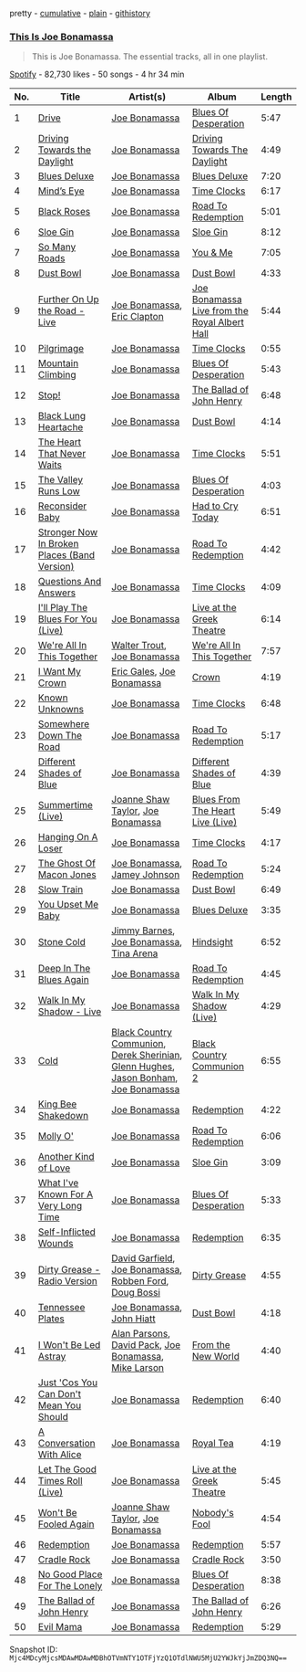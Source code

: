 pretty - [cumulative](/playlists/cumulative/37i9dQZF1DZ06evO1F6PJe.md) - [plain](/playlists/plain/37i9dQZF1DZ06evO1F6PJe) - [githistory](https://github.githistory.xyz/mackorone/spotify-playlist-archive/blob/main/playlists/plain/37i9dQZF1DZ06evO1F6PJe)

### [This Is Joe Bonamassa](https://open.spotify.com/playlist/37i9dQZF1DZ06evO1F6PJe)

> This is Joe Bonamassa\. The essential tracks, all in one playlist.

[Spotify](https://open.spotify.com/user/spotify) - 82,730 likes - 50 songs - 4 hr 34 min

| No. | Title | Artist(s) | Album | Length |
|---|---|---|---|---|
| 1 | [Drive](https://open.spotify.com/track/2knqdlYKjS0J27lYyyRllU) | [Joe Bonamassa](https://open.spotify.com/artist/2SNzxY1OsSCHBLVi77mpPQ) | [Blues Of Desperation](https://open.spotify.com/album/2ZR4ieeFQTOH3NqKRT8i4h) | 5:47 |
| 2 | [Driving Towards the Daylight](https://open.spotify.com/track/4i8D5dh2n2B1mUWgQSC5ZO) | [Joe Bonamassa](https://open.spotify.com/artist/2SNzxY1OsSCHBLVi77mpPQ) | [Driving Towards The Daylight](https://open.spotify.com/album/5AjDtAXzFEQPbfZSAnIM5R) | 4:49 |
| 3 | [Blues Deluxe](https://open.spotify.com/track/2O7OjNCjqflzWOTVg9UlEm) | [Joe Bonamassa](https://open.spotify.com/artist/2SNzxY1OsSCHBLVi77mpPQ) | [Blues Deluxe](https://open.spotify.com/album/63T19joqs65Ep3LcE74SY6) | 7:20 |
| 4 | [Mind’s Eye](https://open.spotify.com/track/19vLbTpnjkQtcCTaHVPQUm) | [Joe Bonamassa](https://open.spotify.com/artist/2SNzxY1OsSCHBLVi77mpPQ) | [Time Clocks](https://open.spotify.com/album/1suaXSbT97Vm2D8x2N6cnD) | 6:17 |
| 5 | [Black Roses](https://open.spotify.com/track/5uiW9HcD9edXu2Gk65v9pj) | [Joe Bonamassa](https://open.spotify.com/artist/2SNzxY1OsSCHBLVi77mpPQ) | [Road To Redemption](https://open.spotify.com/album/4gj1UOa3iiULaU85YcdYTJ) | 5:01 |
| 6 | [Sloe Gin](https://open.spotify.com/track/5hob2jVM2gA74CyJ4G4bJZ) | [Joe Bonamassa](https://open.spotify.com/artist/2SNzxY1OsSCHBLVi77mpPQ) | [Sloe Gin](https://open.spotify.com/album/3bwBNisdCXUL1rljZK6KOy) | 8:12 |
| 7 | [So Many Roads](https://open.spotify.com/track/4rsRYhm78huEfclb5NW5Ps) | [Joe Bonamassa](https://open.spotify.com/artist/2SNzxY1OsSCHBLVi77mpPQ) | [You & Me](https://open.spotify.com/album/4kel2Yi8IWl4Ur5LEWAQqv) | 7:05 |
| 8 | [Dust Bowl](https://open.spotify.com/track/1i7QbG73o4liXhmbtaT7Z3) | [Joe Bonamassa](https://open.spotify.com/artist/2SNzxY1OsSCHBLVi77mpPQ) | [Dust Bowl](https://open.spotify.com/album/4J2xuF936SVnrgLtbRLbxM) | 4:33 |
| 9 | [Further On Up the Road \- Live](https://open.spotify.com/track/0k3b8cI0Q6Q1ZkG1XlWdGg) | [Joe Bonamassa](https://open.spotify.com/artist/2SNzxY1OsSCHBLVi77mpPQ), [Eric Clapton](https://open.spotify.com/artist/6PAt558ZEZl0DmdXlnjMgD) | [Joe Bonamassa Live from the Royal Albert Hall](https://open.spotify.com/album/4SHZaB8QHE7V5GBHSlUfLd) | 5:44 |
| 10 | [Pilgrimage](https://open.spotify.com/track/0SN7oedJQF4Lisqp61Qt5c) | [Joe Bonamassa](https://open.spotify.com/artist/2SNzxY1OsSCHBLVi77mpPQ) | [Time Clocks](https://open.spotify.com/album/1suaXSbT97Vm2D8x2N6cnD) | 0:55 |
| 11 | [Mountain Climbing](https://open.spotify.com/track/3QdefKbNfifFnCwlpLtQcG) | [Joe Bonamassa](https://open.spotify.com/artist/2SNzxY1OsSCHBLVi77mpPQ) | [Blues Of Desperation](https://open.spotify.com/album/2ZR4ieeFQTOH3NqKRT8i4h) | 5:43 |
| 12 | [Stop!](https://open.spotify.com/track/3WFfqRoJhJeHIZzKdW5xXZ) | [Joe Bonamassa](https://open.spotify.com/artist/2SNzxY1OsSCHBLVi77mpPQ) | [The Ballad of John Henry](https://open.spotify.com/album/0H8c4DhrLk4mtFaiYt43GN) | 6:48 |
| 13 | [Black Lung Heartache](https://open.spotify.com/track/4WPB8sqL2RayXfI9mcz0WM) | [Joe Bonamassa](https://open.spotify.com/artist/2SNzxY1OsSCHBLVi77mpPQ) | [Dust Bowl](https://open.spotify.com/album/4J2xuF936SVnrgLtbRLbxM) | 4:14 |
| 14 | [The Heart That Never Waits](https://open.spotify.com/track/4sb2JUFkGwT9jfzM7lcQBI) | [Joe Bonamassa](https://open.spotify.com/artist/2SNzxY1OsSCHBLVi77mpPQ) | [Time Clocks](https://open.spotify.com/album/1suaXSbT97Vm2D8x2N6cnD) | 5:51 |
| 15 | [The Valley Runs Low](https://open.spotify.com/track/5NvVaWVoHEUKe2Sau3iLdT) | [Joe Bonamassa](https://open.spotify.com/artist/2SNzxY1OsSCHBLVi77mpPQ) | [Blues Of Desperation](https://open.spotify.com/album/2ZR4ieeFQTOH3NqKRT8i4h) | 4:03 |
| 16 | [Reconsider Baby](https://open.spotify.com/track/46tOHo9SThlggrU2MiijEC) | [Joe Bonamassa](https://open.spotify.com/artist/2SNzxY1OsSCHBLVi77mpPQ) | [Had to Cry Today](https://open.spotify.com/album/4NS1YYttwG5mtWQCdpbvjV) | 6:51 |
| 17 | [Stronger Now In Broken Places \(Band Version\)](https://open.spotify.com/track/1PaRTBGZ8tfV1lO23kBskt) | [Joe Bonamassa](https://open.spotify.com/artist/2SNzxY1OsSCHBLVi77mpPQ) | [Road To Redemption](https://open.spotify.com/album/4gj1UOa3iiULaU85YcdYTJ) | 4:42 |
| 18 | [Questions And Answers](https://open.spotify.com/track/2eOsgM5TJlW68D6W8OGnp9) | [Joe Bonamassa](https://open.spotify.com/artist/2SNzxY1OsSCHBLVi77mpPQ) | [Time Clocks](https://open.spotify.com/album/1suaXSbT97Vm2D8x2N6cnD) | 4:09 |
| 19 | [I'll Play The Blues For You \(Live\)](https://open.spotify.com/track/0lJijPdJCSe8clUhV0zEmB) | [Joe Bonamassa](https://open.spotify.com/artist/2SNzxY1OsSCHBLVi77mpPQ) | [Live at the Greek Theatre](https://open.spotify.com/album/5SlvNA2GDzdlu4mJut3WcH) | 6:14 |
| 20 | [We're All In This Together](https://open.spotify.com/track/2FIoA2HXo95j29Do5jg9jq) | [Walter Trout](https://open.spotify.com/artist/12LgviUQ9DbfYJJ9niDWRq), [Joe Bonamassa](https://open.spotify.com/artist/2SNzxY1OsSCHBLVi77mpPQ) | [We're All In This Together](https://open.spotify.com/album/2bJmqY2kvocUFcDa1tEaDw) | 7:57 |
| 21 | [I Want My Crown](https://open.spotify.com/track/2in7I4NcwamHLIEMh4V8o5) | [Eric Gales](https://open.spotify.com/artist/3x8RBu8okCCBLi5vnY4UyV), [Joe Bonamassa](https://open.spotify.com/artist/2SNzxY1OsSCHBLVi77mpPQ) | [Crown](https://open.spotify.com/album/0Ckul9E2gtpvm9RpXrp54i) | 4:19 |
| 22 | [Known Unknowns](https://open.spotify.com/track/08ftxnSH1Z4xdZyxmlsOml) | [Joe Bonamassa](https://open.spotify.com/artist/2SNzxY1OsSCHBLVi77mpPQ) | [Time Clocks](https://open.spotify.com/album/1suaXSbT97Vm2D8x2N6cnD) | 6:48 |
| 23 | [Somewhere Down The Road](https://open.spotify.com/track/7iXlT2Zy74M7SfbOJH5Sgm) | [Joe Bonamassa](https://open.spotify.com/artist/2SNzxY1OsSCHBLVi77mpPQ) | [Road To Redemption](https://open.spotify.com/album/4gj1UOa3iiULaU85YcdYTJ) | 5:17 |
| 24 | [Different Shades of Blue](https://open.spotify.com/track/7yeTSrPYItz4RqMKvkB2lW) | [Joe Bonamassa](https://open.spotify.com/artist/2SNzxY1OsSCHBLVi77mpPQ) | [Different Shades of Blue](https://open.spotify.com/album/5WWZEwutrC1lNobBicaTrV) | 4:39 |
| 25 | [Summertime \(Live\)](https://open.spotify.com/track/2kBpoD0of0GlqHcnlqp5JE) | [Joanne Shaw Taylor](https://open.spotify.com/artist/3FmTlY1F9dQyRursrsUaU7), [Joe Bonamassa](https://open.spotify.com/artist/2SNzxY1OsSCHBLVi77mpPQ) | [Blues From The Heart Live \(Live\)](https://open.spotify.com/album/3HhP20GmF6tYJWAkbc1Dvp) | 5:49 |
| 26 | [Hanging On A Loser](https://open.spotify.com/track/6B4KDiLeMu7RveS2W3IOWI) | [Joe Bonamassa](https://open.spotify.com/artist/2SNzxY1OsSCHBLVi77mpPQ) | [Time Clocks](https://open.spotify.com/album/1suaXSbT97Vm2D8x2N6cnD) | 4:17 |
| 27 | [The Ghost Of Macon Jones](https://open.spotify.com/track/1Js7KQKwCxn8ecdYVP5bty) | [Joe Bonamassa](https://open.spotify.com/artist/2SNzxY1OsSCHBLVi77mpPQ), [Jamey Johnson](https://open.spotify.com/artist/5yhxqYI0JBwUKfXpSEjiM8) | [Road To Redemption](https://open.spotify.com/album/4gj1UOa3iiULaU85YcdYTJ) | 5:24 |
| 28 | [Slow Train](https://open.spotify.com/track/1I32D5O8mjfQEglezN4bY0) | [Joe Bonamassa](https://open.spotify.com/artist/2SNzxY1OsSCHBLVi77mpPQ) | [Dust Bowl](https://open.spotify.com/album/4J2xuF936SVnrgLtbRLbxM) | 6:49 |
| 29 | [You Upset Me Baby](https://open.spotify.com/track/47UTDQeXdd6JkDCwF9vxWU) | [Joe Bonamassa](https://open.spotify.com/artist/2SNzxY1OsSCHBLVi77mpPQ) | [Blues Deluxe](https://open.spotify.com/album/63T19joqs65Ep3LcE74SY6) | 3:35 |
| 30 | [Stone Cold](https://open.spotify.com/track/3u0XGkluU4XVZkhfBP5gbW) | [Jimmy Barnes](https://open.spotify.com/artist/1k5aZWIOUbUfKcnMxtEivJ), [Joe Bonamassa](https://open.spotify.com/artist/2SNzxY1OsSCHBLVi77mpPQ), [Tina Arena](https://open.spotify.com/artist/1ZTCpKWDwHhbjhkdHhvTm8) | [Hindsight](https://open.spotify.com/album/3fxrONvogsCFsJJHDxvm0j) | 6:52 |
| 31 | [Deep In The Blues Again](https://open.spotify.com/track/2gOPFc3j1e8AOCw8ieDj5R) | [Joe Bonamassa](https://open.spotify.com/artist/2SNzxY1OsSCHBLVi77mpPQ) | [Road To Redemption](https://open.spotify.com/album/4gj1UOa3iiULaU85YcdYTJ) | 4:45 |
| 32 | [Walk In My Shadow \- Live](https://open.spotify.com/track/79Xp4e2RCN5LAwZzQFNFL3) | [Joe Bonamassa](https://open.spotify.com/artist/2SNzxY1OsSCHBLVi77mpPQ) | [Walk In My Shadow \(Live\)](https://open.spotify.com/album/3c92mQu8Q4IqtrW7qxatLT) | 4:29 |
| 33 | [Cold](https://open.spotify.com/track/77UCjH91weMHQBTqeHV6Gs) | [Black Country Communion](https://open.spotify.com/artist/7by60V2ChbeiVhwXK5Jk6l), [Derek Sherinian](https://open.spotify.com/artist/4ZCINPmMmZUh4H1qNqzIxq), [Glenn Hughes](https://open.spotify.com/artist/50FDiYHYqGJkaCuK4JhAYw), [Jason Bonham](https://open.spotify.com/artist/5T6YKEZhM6rVwCEm5PLKL8), [Joe Bonamassa](https://open.spotify.com/artist/2SNzxY1OsSCHBLVi77mpPQ) | [Black Country Communion 2](https://open.spotify.com/album/6F5WxD9Ld5ZgVA9JDQ4RAM) | 6:55 |
| 34 | [King Bee Shakedown](https://open.spotify.com/track/0BCVkygu0IIKP864Y8A8Gv) | [Joe Bonamassa](https://open.spotify.com/artist/2SNzxY1OsSCHBLVi77mpPQ) | [Redemption](https://open.spotify.com/album/0RYR3Kbdh86eNax0i2ulCQ) | 4:22 |
| 35 | [Molly O'](https://open.spotify.com/track/0ExwFnQ2XcaUw6buImFuLV) | [Joe Bonamassa](https://open.spotify.com/artist/2SNzxY1OsSCHBLVi77mpPQ) | [Road To Redemption](https://open.spotify.com/album/4gj1UOa3iiULaU85YcdYTJ) | 6:06 |
| 36 | [Another Kind of Love](https://open.spotify.com/track/1L8EJN5H9QD52zMtlrUce0) | [Joe Bonamassa](https://open.spotify.com/artist/2SNzxY1OsSCHBLVi77mpPQ) | [Sloe Gin](https://open.spotify.com/album/3bwBNisdCXUL1rljZK6KOy) | 3:09 |
| 37 | [What I've Known For A Very Long Time](https://open.spotify.com/track/5OtNvAmyUC2DtP4ZSRBD2R) | [Joe Bonamassa](https://open.spotify.com/artist/2SNzxY1OsSCHBLVi77mpPQ) | [Blues Of Desperation](https://open.spotify.com/album/2ZR4ieeFQTOH3NqKRT8i4h) | 5:33 |
| 38 | [Self\-Inflicted Wounds](https://open.spotify.com/track/0r61QhigETeOXpl03u1nSV) | [Joe Bonamassa](https://open.spotify.com/artist/2SNzxY1OsSCHBLVi77mpPQ) | [Redemption](https://open.spotify.com/album/0RYR3Kbdh86eNax0i2ulCQ) | 6:35 |
| 39 | [Dirty Grease \- Radio Version](https://open.spotify.com/track/1EDqhqTWnZ9Ch9cL5pRGvF) | [David Garfield](https://open.spotify.com/artist/3RPnyf7t9phTwwSzQgaZYb), [Joe Bonamassa](https://open.spotify.com/artist/2SNzxY1OsSCHBLVi77mpPQ), [Robben Ford](https://open.spotify.com/artist/7C1CFA2GWGFc51SrvX5Bvy), [Doug Bossi](https://open.spotify.com/artist/6I8Aan08YoXLddBSwCbCI4) | [Dirty Grease](https://open.spotify.com/album/2uJDg09aX2m6hZznK6KTyd) | 4:55 |
| 40 | [Tennessee Plates](https://open.spotify.com/track/7IqgzG3pELbSdoIAInTI19) | [Joe Bonamassa](https://open.spotify.com/artist/2SNzxY1OsSCHBLVi77mpPQ), [John Hiatt](https://open.spotify.com/artist/4Sld5LOPbAm1QSq9U32fFV) | [Dust Bowl](https://open.spotify.com/album/4J2xuF936SVnrgLtbRLbxM) | 4:18 |
| 41 | [I Won't Be Led Astray](https://open.spotify.com/track/4dhiXdTmpDy5gDaFElnUrv) | [Alan Parsons](https://open.spotify.com/artist/6HpZkC8GUktP9utE6OPWZG), [David Pack](https://open.spotify.com/artist/22iNiLtvlzsvUw9KDiROnl), [Joe Bonamassa](https://open.spotify.com/artist/2SNzxY1OsSCHBLVi77mpPQ), [Mike Larson](https://open.spotify.com/artist/6mrMrYWO8ZfWiry8Obud1l) | [From the New World](https://open.spotify.com/album/0ySYs5Q9ATYf72SvoNGULZ) | 4:40 |
| 42 | [Just 'Cos You Can Don't Mean You Should](https://open.spotify.com/track/2NqFYXn1io5bJuQYok0xin) | [Joe Bonamassa](https://open.spotify.com/artist/2SNzxY1OsSCHBLVi77mpPQ) | [Redemption](https://open.spotify.com/album/0RYR3Kbdh86eNax0i2ulCQ) | 6:40 |
| 43 | [A Conversation With Alice](https://open.spotify.com/track/12mxhoIT5lU3o4NNAqSu3f) | [Joe Bonamassa](https://open.spotify.com/artist/2SNzxY1OsSCHBLVi77mpPQ) | [Royal Tea](https://open.spotify.com/album/1i8hO7RSXJ4FOumcLoDyN2) | 4:19 |
| 44 | [Let The Good Times Roll \(Live\)](https://open.spotify.com/track/1tigPIbzGhosv1yiXe8xcy) | [Joe Bonamassa](https://open.spotify.com/artist/2SNzxY1OsSCHBLVi77mpPQ) | [Live at the Greek Theatre](https://open.spotify.com/album/5SlvNA2GDzdlu4mJut3WcH) | 5:45 |
| 45 | [Won't Be Fooled Again](https://open.spotify.com/track/21upjYqZ5PlQa7fcEiQe5Z) | [Joanne Shaw Taylor](https://open.spotify.com/artist/3FmTlY1F9dQyRursrsUaU7), [Joe Bonamassa](https://open.spotify.com/artist/2SNzxY1OsSCHBLVi77mpPQ) | [Nobody's Fool](https://open.spotify.com/album/2TVQmqbf3TmucBYkl9pfg6) | 4:54 |
| 46 | [Redemption](https://open.spotify.com/track/0Q8IxQDgQ1Yyz7rBP8dUHg) | [Joe Bonamassa](https://open.spotify.com/artist/2SNzxY1OsSCHBLVi77mpPQ) | [Redemption](https://open.spotify.com/album/0RYR3Kbdh86eNax0i2ulCQ) | 5:57 |
| 47 | [Cradle Rock](https://open.spotify.com/track/0OVWOIMbfPWn2aVEzTclkN) | [Joe Bonamassa](https://open.spotify.com/artist/2SNzxY1OsSCHBLVi77mpPQ) | [Cradle Rock](https://open.spotify.com/album/6Y2mu4qftaYr1ETmK50BJA) | 3:50 |
| 48 | [No Good Place For The Lonely](https://open.spotify.com/track/1N1dVl208WmkZJ1MtLkBc3) | [Joe Bonamassa](https://open.spotify.com/artist/2SNzxY1OsSCHBLVi77mpPQ) | [Blues Of Desperation](https://open.spotify.com/album/2ZR4ieeFQTOH3NqKRT8i4h) | 8:38 |
| 49 | [The Ballad of John Henry](https://open.spotify.com/track/1jIerjgmmIjYoiRaf0DaM0) | [Joe Bonamassa](https://open.spotify.com/artist/2SNzxY1OsSCHBLVi77mpPQ) | [The Ballad of John Henry](https://open.spotify.com/album/0H8c4DhrLk4mtFaiYt43GN) | 6:26 |
| 50 | [Evil Mama](https://open.spotify.com/track/2UCiflrlPIgcCKj3vVP0VF) | [Joe Bonamassa](https://open.spotify.com/artist/2SNzxY1OsSCHBLVi77mpPQ) | [Redemption](https://open.spotify.com/album/0RYR3Kbdh86eNax0i2ulCQ) | 5:29 |

Snapshot ID: `Mjc4MDcyMjcsMDAwMDAwMDBhOTVmNTY1OTFjYzQ1OTdlNWU5MjU2YWJkYjJmZDQ3NQ==`
